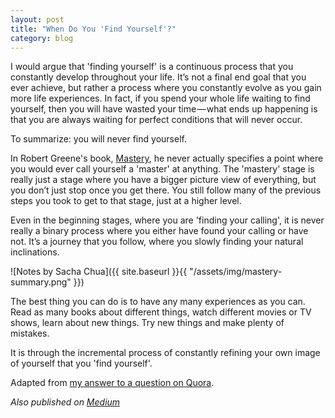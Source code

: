 ```yaml
---
layout: post
title: "When Do You 'Find Yourself'?"
category: blog
---
```


I would argue that 'finding yourself' is a continuous process that you constantly develop throughout your life. It’s not a final end goal that you ever achieve, but rather a process where you constantly evolve as you gain more life experiences. In fact, if you spend your whole life waiting to find yourself, then you will have wasted your time — what ends up happening is that you are always waiting for perfect conditions that will never occur.

To summarize: you will never find yourself.

In Robert Greene's book, [Mastery](https://en.wikipedia.org/wiki/Mastery_%28book%29), he never actually specifies a point where you would ever call yourself a 'master' at anything. The 'mastery' stage is really just a stage where you have a bigger picture view of everything, but you don’t just stop once you get there. You still follow many of the previous steps you took to get to that stage, just at a higher level.

Even in the beginning stages, where you are 'finding your calling', it is never really a binary process where you either have found your calling or have not. It’s a journey that you follow, where you slowly finding your natural inclinations.

![Notes by Sacha Chua]({{ site.baseurl }}{{ "/assets/img/mastery-summary.png" }})

The best thing you can do is to have any many experiences as you can. Read as many books about different things, watch different movies or TV shows, learn about new things. Try new things and make plenty of mistakes.

It is through the incremental process of constantly refining your own image of yourself that you 'find yourself'.

Adapted from [my answer to a question on Quora](https://www.quora.com/How-did-you-know-when-you-found-yourself/answer/Paul-Le-2).

*Also published on [Medium](https://medium.com/@LeNPaul/using-failure-to-your-advantage-5b96e19f07ca)*
